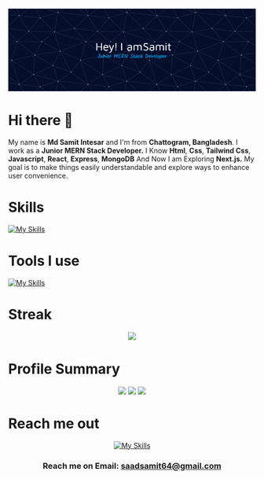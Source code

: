 ![Header](./image/github_banner.png)

# Hi there 👋


My name is **Md Samit Intesar** and I'm from **Chattogram, Bangladesh**. I work as a **Junior MERN Stack Developer.** I Know **Html**, **Css**, **Tailwind Css**, **Javascript**, **React**, **Express**, **MongoDB** And Now I am Exploring **Next.js.** My goal is to make things easily understandable and explore ways to enhance user convenience.
 

# Skills

[![My Skills](https://skillicons.dev/icons?i=html,css,tailwind,js,react,express,mongodb)](https://skillicons.dev)


# Tools I use

[![My Skills](https://skillicons.dev/icons?i=vscode,figma,git)](https://skillicons.dev)

# Streak

<div align="center">

<img src="https://github-readme-streak-stats.herokuapp.com?user=Saadsamit&theme=material&border_radius=10&date_format=M%20j%5B%2C%20Y%5D&card_width=600" width="800"/>
</div>

# Profile Summary


<div align="center">


</div>
<div align="center">
<img src="http://github-profile-summary-cards.vercel.app/api/cards/profile-details?username=Saadsamit&theme=algolia" width="800"/>

<img src="http://github-profile-summary-cards.vercel.app/api/cards/most-commit-language?username=Saadsamit&theme=algolia" width="400"/>

<img src="http://github-profile-summary-cards.vercel.app/api/cards/stats?username=Saadsamit&theme=algolia" width="400"/>

</div>
</div>


# Reach me out

<div align="center">

[![My Skills](https://skillicons.dev/icons?i=linkedin)](https://www.linkedin.com/in/samit-intesar)

### Reach me on Email: saadsamit64@gmail.com
</div>
